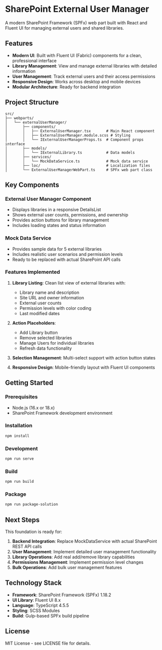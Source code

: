 # SharePoint External User Manager

A modern SharePoint Framework (SPFx) web part built with React and Fluent UI for managing external users and shared libraries.

## Features

- **Modern UI**: Built with Fluent UI (Fabric) components for a clean, professional interface
- **Library Management**: View and manage external libraries with detailed information
- **User Management**: Track external users and their access permissions
- **Responsive Design**: Works across desktop and mobile devices
- **Modular Architecture**: Ready for backend integration

## Project Structure

```
src/
├── webparts/
│   └── externalUserManager/
│       ├── components/
│       │   ├── ExternalUserManager.tsx       # Main React component
│       │   ├── ExternalUserManager.module.scss # Styling
│       │   └── IExternalUserManagerProps.ts  # Component props interface
│       ├── models/
│       │   └── IExternalLibrary.ts           # Data models
│       ├── services/
│       │   └── MockDataService.ts            # Mock data service
│       ├── loc/                              # Localization files
│       └── ExternalUserManagerWebPart.ts     # SPFx web part class
```

## Key Components

### External User Manager Component
- Displays libraries in a responsive DetailsList
- Shows external user counts, permissions, and ownership
- Provides action buttons for library management
- Includes loading states and status information

### Mock Data Service
- Provides sample data for 5 external libraries
- Includes realistic user scenarios and permission levels
- Ready to be replaced with actual SharePoint API calls

### Features Implemented

1. **Library Listing**: Clean list view of external libraries with:
   - Library name and description
   - Site URL and owner information
   - External user counts
   - Permission levels with color coding
   - Last modified dates

2. **Action Placeholders**: 
   - Add Library button
   - Remove selected libraries
   - Manage Users for individual libraries
   - Refresh data functionality

3. **Selection Management**: Multi-select support with action button states

4. **Responsive Design**: Mobile-friendly layout with Fluent UI components

## Getting Started

### Prerequisites
- Node.js (16.x or 18.x)
- SharePoint Framework development environment

### Installation
```bash
npm install
```

### Development
```bash
npm run serve
```

### Build
```bash
npm run build
```

### Package
```bash
npm run package-solution
```

## Next Steps

This foundation is ready for:

1. **Backend Integration**: Replace MockDataService with actual SharePoint REST API calls
2. **User Management**: Implement detailed user management functionality
3. **Library Operations**: Add real add/remove library capabilities
4. **Permissions Management**: Implement permission level changes
5. **Bulk Operations**: Add bulk user management features

## Technology Stack

- **Framework**: SharePoint Framework (SPFx) 1.18.2
- **UI Library**: Fluent UI 8.x
- **Language**: TypeScript 4.5.5
- **Styling**: SCSS Modules
- **Build**: Gulp-based SPFx build pipeline

## License

MIT License - see LICENSE file for details.
